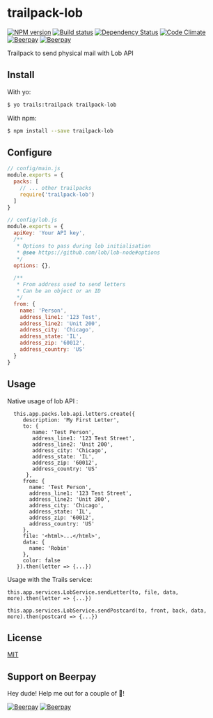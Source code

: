 # trailpack-lob

[![NPM version][npm-image]][npm-url]
[![Build status][ci-image]][ci-url]
[![Dependency Status][daviddm-image]][daviddm-url]
[![Code Climate][codeclimate-image]][codeclimate-url]
[![Beerpay](https://beerpay.io/jaumard/trailpack-lob/badge.svg?style=flat)](https://beerpay.io/jaumard/trailpack-lob)
[![Beerpay](https://beerpay.io/jaumard/trailpack-lob/make-wish.svg?style=flat)](https://beerpay.io/jaumard/trailpack-lob)

Trailpack to send physical mail with Lob API

## Install
With yo: 
```sh
$ yo trails:trailpack trailpack-lob
```

With npm:
```sh
$ npm install --save trailpack-lob
```

## Configure

```js
// config/main.js
module.exports = {
  packs: [
    // ... other trailpacks
    require('trailpack-lob')
  ]
}
```

```js
// config/lob.js
module.exports = {
  apiKey: 'Your API key',
  /**
   * Options to pass during lob initialisation
   * @see https://github.com/lob/lob-node#options
   */
  options: {},

  /**
   * From address used to send letters
   * Can be an object or an ID
   */
  from: {
    name: 'Person',
    address_line1: '123 Test',
    address_line2: 'Unit 200',
    address_city: 'Chicago',
    address_state: 'IL',
    address_zip: '60012',
    address_country: 'US'
  }
}
```

## Usage
Native usage of lob API : 
```
  this.app.packs.lob.api.letters.create({
     description: 'My First Letter',
     to: {
        name: 'Test Person',
        address_line1: '123 Test Street',
        address_line2: 'Unit 200',
        address_city: 'Chicago',
        address_state: 'IL',
        address_zip: '60012',
        address_country: 'US'
      },
     from: {
       name: 'Test Person',
       address_line1: '123 Test Street',
       address_line2: 'Unit 200',
       address_city: 'Chicago',
       address_state: 'IL',
       address_zip: '60012',
       address_country: 'US'
     },
     file: '<html>...</html>',
     data: {
       name: 'Robin'
     },
     color: false
   }).then(letter => {...})
```

Usage with the Trails service: 
```
this.app.services.LobService.sendLetter(to, file, data, more).then(letter => {...}) 

this.app.services.LobService.sendPostcard(to, front, back, data, more).then(postcard => {...}) 
```


## License
[MIT](https://github.com/jaumard/trailpack-lob/blob/master/LICENSE)

[npm-image]: https://img.shields.io/npm/v/trailpack-lob.svg?style=flat-square
[npm-url]: https://npmjs.org/package/trailpack-lob
[ci-image]: https://img.shields.io/travis//trailpack-lob/master.svg?style=flat-square
[ci-url]: https://travis-ci.org//trailpack-lob
[daviddm-image]: http://img.shields.io/david//trailpack-lob.svg?style=flat-square
[daviddm-url]: https://david-dm.org//trailpack-lob
[codeclimate-image]: https://img.shields.io/codeclimate/github//trailpack-lob.svg?style=flat-square
[codeclimate-url]: https://codeclimate.com/github//trailpack-lob


## Support on Beerpay
Hey dude! Help me out for a couple of :beers:!

[![Beerpay](https://beerpay.io/jaumard/trailpack-lob/badge.svg?style=beer-square)](https://beerpay.io/jaumard/trailpack-lob)  [![Beerpay](https://beerpay.io/jaumard/trailpack-lob/make-wish.svg?style=flat-square)](https://beerpay.io/jaumard/trailpack-lob?focus=wish)
